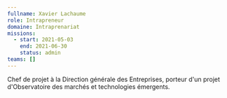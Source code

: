 ```yaml
---
fullname: Xavier Lachaume
role: Intrapreneur
domaine: Intraprenariat
missions:
  - start: 2021-05-03
    end: 2021-06-30
    status: admin
teams: []
---
```

Chef de projet à la Direction générale des Entreprises, porteur d'un projet d'Observatoire des marchés et technologies émergents.
